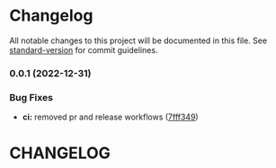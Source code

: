 # Changelog

All notable changes to this project will be documented in this file. See [standard-version](https://github.com/conventional-changelog/standard-version) for commit guidelines.

### 0.0.1 (2022-12-31)


### Bug Fixes

* **ci:** removed pr and release workflows ([7fff349](https://github.com/srmcguirt/renovate-config/commit/7fff349f7228158154815f60c30ff43a560b0499))

# CHANGELOG
